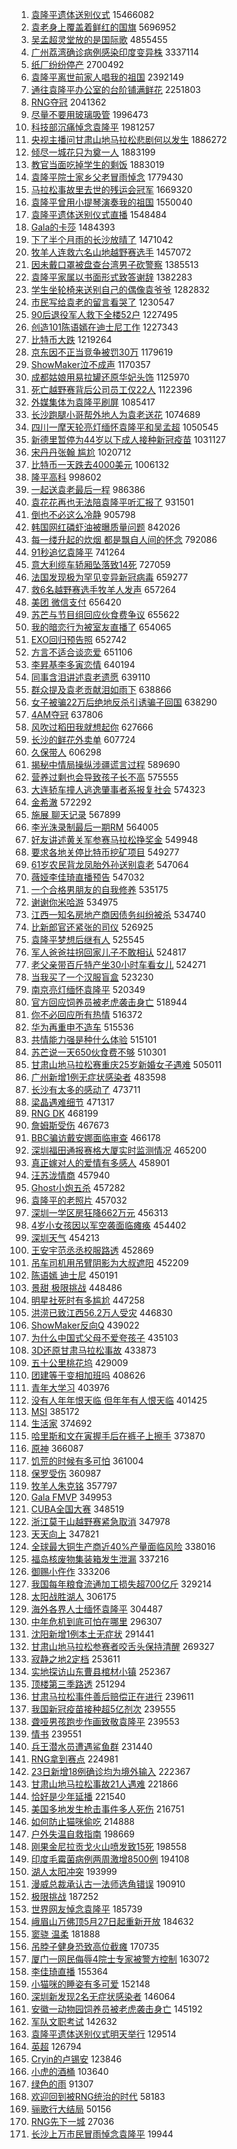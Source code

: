 1. [袁隆平遗体送别仪式](https://s.weibo.com/weibo?q=%23%E8%A2%81%E9%9A%86%E5%B9%B3%E9%81%97%E4%BD%93%E9%80%81%E5%88%AB%E4%BB%AA%E5%BC%8F%23&Refer=top) 15466082
1. [袁老身上覆盖着鲜红的国旗](https://s.weibo.com/weibo?q=%23%E8%A2%81%E8%80%81%E8%BA%AB%E4%B8%8A%E8%A6%86%E7%9B%96%E7%9D%80%E9%B2%9C%E7%BA%A2%E7%9A%84%E5%9B%BD%E6%97%97%23&Refer=top) 5696952
1. [吴孟超灵堂放的是国际歌](https://s.weibo.com/weibo?q=%23%E5%90%B4%E5%AD%9F%E8%B6%85%E7%81%B5%E5%A0%82%E6%94%BE%E7%9A%84%E6%98%AF%E5%9B%BD%E9%99%85%E6%AD%8C%23&Refer=top) 4855455
1. [广州荔湾确诊病例感染印度变异株](https://s.weibo.com/weibo?q=%23%E5%B9%BF%E5%B7%9E%E8%8D%94%E6%B9%BE%E7%A1%AE%E8%AF%8A%E7%97%85%E4%BE%8B%E6%84%9F%E6%9F%93%E5%8D%B0%E5%BA%A6%E5%8F%98%E5%BC%82%E6%A0%AA%23&Refer=top) 3337114
1. [纸厂纷纷停产](https://s.weibo.com/weibo?q=%23%E7%BA%B8%E5%8E%82%E7%BA%B7%E7%BA%B7%E5%81%9C%E4%BA%A7%23&Refer=top) 2700492
1. [袁隆平离世前家人唱我的祖国](https://s.weibo.com/weibo?q=%23%E8%A2%81%E9%9A%86%E5%B9%B3%E7%A6%BB%E4%B8%96%E5%89%8D%E5%AE%B6%E4%BA%BA%E5%94%B1%E6%88%91%E7%9A%84%E7%A5%96%E5%9B%BD%23&Refer=top) 2392149
1. [通往袁隆平办公室的台阶铺满鲜花](https://s.weibo.com/weibo?q=%23%E9%80%9A%E5%BE%80%E8%A2%81%E9%9A%86%E5%B9%B3%E5%8A%9E%E5%85%AC%E5%AE%A4%E7%9A%84%E5%8F%B0%E9%98%B6%E9%93%BA%E6%BB%A1%E9%B2%9C%E8%8A%B1%23&Refer=top) 2251803
1. [RNG夺冠](https://s.weibo.com/weibo?q=RNG%E5%A4%BA%E5%86%A0&Refer=top) 2041362
1. [尽量不要用玻璃吸管](https://s.weibo.com/weibo?q=%23%E5%B0%BD%E9%87%8F%E4%B8%8D%E8%A6%81%E7%94%A8%E7%8E%BB%E7%92%83%E5%90%B8%E7%AE%A1%23&Refer=top) 1996473
1. [科技部沉痛悼念袁隆平](https://s.weibo.com/weibo?q=%23%E7%A7%91%E6%8A%80%E9%83%A8%E6%B2%89%E7%97%9B%E6%82%BC%E5%BF%B5%E8%A2%81%E9%9A%86%E5%B9%B3%23&Refer=top) 1981257
1. [央视主播问甘肃山地马拉松悲剧何以发生](https://s.weibo.com/weibo?q=%23%E5%A4%AE%E8%A7%86%E4%B8%BB%E6%92%AD%E9%97%AE%E7%94%98%E8%82%83%E5%B1%B1%E5%9C%B0%E9%A9%AC%E6%8B%89%E6%9D%BE%E6%82%B2%E5%89%A7%E4%BD%95%E4%BB%A5%E5%8F%91%E7%94%9F%23&Refer=top) 1886272
1. [倾尽一城花只为奠一人](https://s.weibo.com/weibo?q=%23%E5%80%BE%E5%B0%BD%E4%B8%80%E5%9F%8E%E8%8A%B1%E5%8F%AA%E4%B8%BA%E5%A5%A0%E4%B8%80%E4%BA%BA%23&Refer=top) 1883199
1. [教官当面吃掉学生的剩饭](https://s.weibo.com/weibo?q=%23%E6%95%99%E5%AE%98%E5%BD%93%E9%9D%A2%E5%90%83%E6%8E%89%E5%AD%A6%E7%94%9F%E7%9A%84%E5%89%A9%E9%A5%AD%23&Refer=top) 1883019
1. [袁隆平院士家乡父老冒雨悼念](https://s.weibo.com/weibo?q=%23%E8%A2%81%E9%9A%86%E5%B9%B3%E9%99%A2%E5%A3%AB%E5%AE%B6%E4%B9%A1%E7%88%B6%E8%80%81%E5%86%92%E9%9B%A8%E6%82%BC%E5%BF%B5%23&Refer=top) 1779430
1. [马拉松事故里去世的残运会冠军](https://s.weibo.com/weibo?q=%23%E9%A9%AC%E6%8B%89%E6%9D%BE%E4%BA%8B%E6%95%85%E9%87%8C%E5%8E%BB%E4%B8%96%E7%9A%84%E6%AE%8B%E8%BF%90%E4%BC%9A%E5%86%A0%E5%86%9B%23&Refer=top) 1669320
1. [袁隆平曾用小提琴演奏我的祖国](https://s.weibo.com/weibo?q=%23%E8%A2%81%E9%9A%86%E5%B9%B3%E6%9B%BE%E7%94%A8%E5%B0%8F%E6%8F%90%E7%90%B4%E6%BC%94%E5%A5%8F%E6%88%91%E7%9A%84%E7%A5%96%E5%9B%BD%23&Refer=top) 1550040
1. [袁隆平遗体送别仪式直播](https://s.weibo.com/weibo?q=%E8%A2%81%E9%9A%86%E5%B9%B3%E9%81%97%E4%BD%93%E9%80%81%E5%88%AB%E4%BB%AA%E5%BC%8F%E7%9B%B4%E6%92%AD&Refer=top) 1548484
1. [Gala的卡莎](https://s.weibo.com/weibo?q=Gala%E7%9A%84%E5%8D%A1%E8%8E%8E&Refer=top) 1484393
1. [下了半个月雨的长沙放晴了](https://s.weibo.com/weibo?q=%23%E4%B8%8B%E4%BA%86%E5%8D%8A%E4%B8%AA%E6%9C%88%E9%9B%A8%E7%9A%84%E9%95%BF%E6%B2%99%E6%94%BE%E6%99%B4%E4%BA%86%23&Refer=top) 1471042
1. [牧羊人连救六名山地越野赛选手](https://s.weibo.com/weibo?q=%23%E7%89%A7%E7%BE%8A%E4%BA%BA%E8%BF%9E%E6%95%91%E5%85%AD%E5%90%8D%E5%B1%B1%E5%9C%B0%E8%B6%8A%E9%87%8E%E8%B5%9B%E9%80%89%E6%89%8B%23&Refer=top) 1457072
1. [因未戴口罩被盘查台湾男子砍警察](https://s.weibo.com/weibo?q=%23%E5%9B%A0%E6%9C%AA%E6%88%B4%E5%8F%A3%E7%BD%A9%E8%A2%AB%E7%9B%98%E6%9F%A5%E5%8F%B0%E6%B9%BE%E7%94%B7%E5%AD%90%E7%A0%8D%E8%AD%A6%E5%AF%9F%23&Refer=top) 1385513
1. [袁隆平家属以书面形式致答谢辞](https://s.weibo.com/weibo?q=%23%E8%A2%81%E9%9A%86%E5%B9%B3%E5%AE%B6%E5%B1%9E%E4%BB%A5%E4%B9%A6%E9%9D%A2%E5%BD%A2%E5%BC%8F%E8%87%B4%E7%AD%94%E8%B0%A2%E8%BE%9E%23&Refer=top) 1382283
1. [学生坐轮椅来送别自己的偶像袁爷爷](https://s.weibo.com/weibo?q=%23%E5%AD%A6%E7%94%9F%E5%9D%90%E8%BD%AE%E6%A4%85%E6%9D%A5%E9%80%81%E5%88%AB%E8%87%AA%E5%B7%B1%E7%9A%84%E5%81%B6%E5%83%8F%E8%A2%81%E7%88%B7%E7%88%B7%23&Refer=top) 1282832
1. [市民写给袁老的留言看哭了](https://s.weibo.com/weibo?q=%23%E5%B8%82%E6%B0%91%E5%86%99%E7%BB%99%E8%A2%81%E8%80%81%E7%9A%84%E7%95%99%E8%A8%80%E7%9C%8B%E5%93%AD%E4%BA%86%23&Refer=top) 1230547
1. [90后退役军人救下全楼52户](https://s.weibo.com/weibo?q=%2390%E5%90%8E%E9%80%80%E5%BD%B9%E5%86%9B%E4%BA%BA%E6%95%91%E4%B8%8B%E5%85%A8%E6%A5%BC52%E6%88%B7%23&Refer=top) 1227495
1. [创造101陈语嫣在迪士尼工作](https://s.weibo.com/weibo?q=%E5%88%9B%E9%80%A0101%E9%99%88%E8%AF%AD%E5%AB%A3%E5%9C%A8%E8%BF%AA%E5%A3%AB%E5%B0%BC%E5%B7%A5%E4%BD%9C&Refer=top) 1227343
1. [比特币大跌](https://s.weibo.com/weibo?q=%23%E6%AF%94%E7%89%B9%E5%B8%81%E5%A4%A7%E8%B7%8C%23&Refer=top) 1219264
1. [京东因不正当竞争被罚30万](https://s.weibo.com/weibo?q=%23%E4%BA%AC%E4%B8%9C%E5%9B%A0%E4%B8%8D%E6%AD%A3%E5%BD%93%E7%AB%9E%E4%BA%89%E8%A2%AB%E7%BD%9A30%E4%B8%87%23&Refer=top) 1179619
1. [ShowMaker泣不成声](https://s.weibo.com/weibo?q=ShowMaker%E6%B3%A3%E4%B8%8D%E6%88%90%E5%A3%B0&Refer=top) 1170357
1. [成都姑娘用易拉罐还原华妃头饰](https://s.weibo.com/weibo?q=%23%E6%88%90%E9%83%BD%E5%A7%91%E5%A8%98%E7%94%A8%E6%98%93%E6%8B%89%E7%BD%90%E8%BF%98%E5%8E%9F%E5%8D%8E%E5%A6%83%E5%A4%B4%E9%A5%B0%23&Refer=top) 1125970
1. [死亡越野赛背后公司员工仅22人](https://s.weibo.com/weibo?q=%23%E6%AD%BB%E4%BA%A1%E8%B6%8A%E9%87%8E%E8%B5%9B%E8%83%8C%E5%90%8E%E5%85%AC%E5%8F%B8%E5%91%98%E5%B7%A5%E4%BB%8522%E4%BA%BA%23&Refer=top) 1122396
1. [外媒集体为袁隆平刷屏](https://s.weibo.com/weibo?q=%23%E5%A4%96%E5%AA%92%E9%9B%86%E4%BD%93%E4%B8%BA%E8%A2%81%E9%9A%86%E5%B9%B3%E5%88%B7%E5%B1%8F%23&Refer=top) 1085417
1. [长沙跑腿小哥帮外地人为袁老送花](https://s.weibo.com/weibo?q=%23%E9%95%BF%E6%B2%99%E8%B7%91%E8%85%BF%E5%B0%8F%E5%93%A5%E5%B8%AE%E5%A4%96%E5%9C%B0%E4%BA%BA%E4%B8%BA%E8%A2%81%E8%80%81%E9%80%81%E8%8A%B1%23&Refer=top) 1074689
1. [四川一摩天轮亮灯缅怀袁隆平和吴孟超](https://s.weibo.com/weibo?q=%23%E5%9B%9B%E5%B7%9D%E4%B8%80%E6%91%A9%E5%A4%A9%E8%BD%AE%E4%BA%AE%E7%81%AF%E7%BC%85%E6%80%80%E8%A2%81%E9%9A%86%E5%B9%B3%E5%92%8C%E5%90%B4%E5%AD%9F%E8%B6%85%23&Refer=top) 1050545
1. [新德里暂停为44岁以下成人接种新冠疫苗](https://s.weibo.com/weibo?q=%23%E6%96%B0%E5%BE%B7%E9%87%8C%E6%9A%82%E5%81%9C%E4%B8%BA44%E5%B2%81%E4%BB%A5%E4%B8%8B%E6%88%90%E4%BA%BA%E6%8E%A5%E7%A7%8D%E6%96%B0%E5%86%A0%E7%96%AB%E8%8B%97%23&Refer=top) 1031127
1. [宋丹丹张翰 尴尬](https://s.weibo.com/weibo?q=%E5%AE%8B%E4%B8%B9%E4%B8%B9%E5%BC%A0%E7%BF%B0%20%E5%B0%B4%E5%B0%AC&Refer=top) 1020712
1. [比特币一天跌去4000美元](https://s.weibo.com/weibo?q=%23%E6%AF%94%E7%89%B9%E5%B8%81%E4%B8%80%E5%A4%A9%E8%B7%8C%E5%8E%BB4000%E7%BE%8E%E5%85%83%23&Refer=top) 1006132
1. [隆平高科](https://s.weibo.com/weibo?q=%E9%9A%86%E5%B9%B3%E9%AB%98%E7%A7%91&Refer=top) 998602
1. [一起送袁老最后一程](https://s.weibo.com/weibo?q=%23%E4%B8%80%E8%B5%B7%E9%80%81%E8%A2%81%E8%80%81%E6%9C%80%E5%90%8E%E4%B8%80%E7%A8%8B%23&Refer=top) 986386
1. [袁花花再也无法陪袁隆平听汇报了](https://s.weibo.com/weibo?q=%23%E8%A2%81%E8%8A%B1%E8%8A%B1%E5%86%8D%E4%B9%9F%E6%97%A0%E6%B3%95%E9%99%AA%E8%A2%81%E9%9A%86%E5%B9%B3%E5%90%AC%E6%B1%87%E6%8A%A5%E4%BA%86%23&Refer=top) 931501
1. [倒也不必这么冷静](https://s.weibo.com/weibo?q=%23%E5%80%92%E4%B9%9F%E4%B8%8D%E5%BF%85%E8%BF%99%E4%B9%88%E5%86%B7%E9%9D%99%23&Refer=top) 905798
1. [韩国网红磷虾油被曝质量问题](https://s.weibo.com/weibo?q=%23%E9%9F%A9%E5%9B%BD%E7%BD%91%E7%BA%A2%E7%A3%B7%E8%99%BE%E6%B2%B9%E8%A2%AB%E6%9B%9D%E8%B4%A8%E9%87%8F%E9%97%AE%E9%A2%98%23&Refer=top) 842026
1. [每一缕升起的炊烟 都是飘自人间的怀念](https://s.weibo.com/weibo?q=%E6%AF%8F%E4%B8%80%E7%BC%95%E5%8D%87%E8%B5%B7%E7%9A%84%E7%82%8A%E7%83%9F%20%E9%83%BD%E6%98%AF%E9%A3%98%E8%87%AA%E4%BA%BA%E9%97%B4%E7%9A%84%E6%80%80%E5%BF%B5&Refer=top) 792086
1. [91秒追忆袁隆平](https://s.weibo.com/weibo?q=%2391%E7%A7%92%E8%BF%BD%E5%BF%86%E8%A2%81%E9%9A%86%E5%B9%B3%23&Refer=top) 741264
1. [意大利缆车轿厢坠落致14死](https://s.weibo.com/weibo?q=%23%E6%84%8F%E5%A4%A7%E5%88%A9%E7%BC%86%E8%BD%A6%E8%BD%BF%E5%8E%A2%E5%9D%A0%E8%90%BD%E8%87%B414%E6%AD%BB%23&Refer=top) 727059
1. [法国发现极为罕见变异新冠病毒](https://s.weibo.com/weibo?q=%23%E6%B3%95%E5%9B%BD%E5%8F%91%E7%8E%B0%E6%9E%81%E4%B8%BA%E7%BD%95%E8%A7%81%E5%8F%98%E5%BC%82%E6%96%B0%E5%86%A0%E7%97%85%E6%AF%92%23&Refer=top) 659277
1. [救6名越野赛选手牧羊人发声](https://s.weibo.com/weibo?q=%23%E6%95%916%E5%90%8D%E8%B6%8A%E9%87%8E%E8%B5%9B%E9%80%89%E6%89%8B%E7%89%A7%E7%BE%8A%E4%BA%BA%E5%8F%91%E5%A3%B0%23&Refer=top) 657264
1. [美团 微信支付](https://s.weibo.com/weibo?q=%E7%BE%8E%E5%9B%A2%20%E5%BE%AE%E4%BF%A1%E6%94%AF%E4%BB%98&Refer=top) 656420
1. [苏芒与节目组回应伙食费争议](https://s.weibo.com/weibo?q=%23%E8%8B%8F%E8%8A%92%E4%B8%8E%E8%8A%82%E7%9B%AE%E7%BB%84%E5%9B%9E%E5%BA%94%E4%BC%99%E9%A3%9F%E8%B4%B9%E4%BA%89%E8%AE%AE%23&Refer=top) 655622
1. [我的暗恋行为被室友直播了](https://s.weibo.com/weibo?q=%23%E6%88%91%E7%9A%84%E6%9A%97%E6%81%8B%E8%A1%8C%E4%B8%BA%E8%A2%AB%E5%AE%A4%E5%8F%8B%E7%9B%B4%E6%92%AD%E4%BA%86%23&Refer=top) 654065
1. [EXO回归预告照](https://s.weibo.com/weibo?q=%23EXO%E5%9B%9E%E5%BD%92%E9%A2%84%E5%91%8A%E7%85%A7%23&Refer=top) 652742
1. [方言不适合谈恋爱](https://s.weibo.com/weibo?q=%23%E6%96%B9%E8%A8%80%E4%B8%8D%E9%80%82%E5%90%88%E8%B0%88%E6%81%8B%E7%88%B1%23&Refer=top) 651106
1. [李昇基李多寅恋情](https://s.weibo.com/weibo?q=%23%E6%9D%8E%E6%98%87%E5%9F%BA%E6%9D%8E%E5%A4%9A%E5%AF%85%E6%81%8B%E6%83%85%23&Refer=top) 640194
1. [同事含泪讲述袁老遗愿](https://s.weibo.com/weibo?q=%23%E5%90%8C%E4%BA%8B%E5%90%AB%E6%B3%AA%E8%AE%B2%E8%BF%B0%E8%A2%81%E8%80%81%E9%81%97%E6%84%BF%23&Refer=top) 639110
1. [群众提及袁老贡献泪如雨下](https://s.weibo.com/weibo?q=%23%E7%BE%A4%E4%BC%97%E6%8F%90%E5%8F%8A%E8%A2%81%E8%80%81%E8%B4%A1%E7%8C%AE%E6%B3%AA%E5%A6%82%E9%9B%A8%E4%B8%8B%23&Refer=top) 638866
1. [女子被骗22万后绝地反杀引诱骗子回国](https://s.weibo.com/weibo?q=%23%E5%A5%B3%E5%AD%90%E8%A2%AB%E9%AA%9722%E4%B8%87%E5%90%8E%E7%BB%9D%E5%9C%B0%E5%8F%8D%E6%9D%80%E5%BC%95%E8%AF%B1%E9%AA%97%E5%AD%90%E5%9B%9E%E5%9B%BD%23&Refer=top) 638290
1. [4AM夺冠](https://s.weibo.com/weibo?q=4AM%E5%A4%BA%E5%86%A0&Refer=top) 637806
1. [风吹过稻田我就想起你](https://s.weibo.com/weibo?q=%23%E9%A3%8E%E5%90%B9%E8%BF%87%E7%A8%BB%E7%94%B0%E6%88%91%E5%B0%B1%E6%83%B3%E8%B5%B7%E4%BD%A0%23&Refer=top) 627666
1. [长沙的鲜花外卖单](https://s.weibo.com/weibo?q=%23%E9%95%BF%E6%B2%99%E7%9A%84%E9%B2%9C%E8%8A%B1%E5%A4%96%E5%8D%96%E5%8D%95%23&Refer=top) 607724
1. [久保带人](https://s.weibo.com/weibo?q=%E4%B9%85%E4%BF%9D%E5%B8%A6%E4%BA%BA&Refer=top) 606298
1. [揭秘中情局操纵涉疆谎言过程](https://s.weibo.com/weibo?q=%23%E6%8F%AD%E7%A7%98%E4%B8%AD%E6%83%85%E5%B1%80%E6%93%8D%E7%BA%B5%E6%B6%89%E7%96%86%E8%B0%8E%E8%A8%80%E8%BF%87%E7%A8%8B%23&Refer=top) 589690
1. [营养过剩也会导致孩子长不高](https://s.weibo.com/weibo?q=%23%E8%90%A5%E5%85%BB%E8%BF%87%E5%89%A9%E4%B9%9F%E4%BC%9A%E5%AF%BC%E8%87%B4%E5%AD%A9%E5%AD%90%E9%95%BF%E4%B8%8D%E9%AB%98%23&Refer=top) 575555
1. [大连轿车撞人逃逸肇事者系报复社会](https://s.weibo.com/weibo?q=%23%E5%A4%A7%E8%BF%9E%E8%BD%BF%E8%BD%A6%E6%92%9E%E4%BA%BA%E9%80%83%E9%80%B8%E8%82%87%E4%BA%8B%E8%80%85%E7%B3%BB%E6%8A%A5%E5%A4%8D%E7%A4%BE%E4%BC%9A%23&Refer=top) 574323
1. [金希澈](https://s.weibo.com/weibo?q=%E9%87%91%E5%B8%8C%E6%BE%88&Refer=top) 572292
1. [施展 聊天记录](https://s.weibo.com/weibo?q=%E6%96%BD%E5%B1%95%20%E8%81%8A%E5%A4%A9%E8%AE%B0%E5%BD%95&Refer=top) 567899
1. [李光洙录制最后一期RM](https://s.weibo.com/weibo?q=%23%E6%9D%8E%E5%85%89%E6%B4%99%E5%BD%95%E5%88%B6%E6%9C%80%E5%90%8E%E4%B8%80%E6%9C%9FRM%23&Refer=top) 564005
1. [好友讲述黄关军参赛马拉松挣奖金](https://s.weibo.com/weibo?q=%23%E5%A5%BD%E5%8F%8B%E8%AE%B2%E8%BF%B0%E9%BB%84%E5%85%B3%E5%86%9B%E5%8F%82%E8%B5%9B%E9%A9%AC%E6%8B%89%E6%9D%BE%E6%8C%A3%E5%A5%96%E9%87%91%23&Refer=top) 549948
1. [要求各地关停比特币挖矿项目](https://s.weibo.com/weibo?q=%23%E8%A6%81%E6%B1%82%E5%90%84%E5%9C%B0%E5%85%B3%E5%81%9C%E6%AF%94%E7%89%B9%E5%B8%81%E6%8C%96%E7%9F%BF%E9%A1%B9%E7%9B%AE%23&Refer=top) 549277
1. [61岁农民背龙凤胎外孙送别袁老](https://s.weibo.com/weibo?q=%2361%E5%B2%81%E5%86%9C%E6%B0%91%E8%83%8C%E9%BE%99%E5%87%A4%E8%83%8E%E5%A4%96%E5%AD%99%E9%80%81%E5%88%AB%E8%A2%81%E8%80%81%23&Refer=top) 547064
1. [薇娅李佳琦直播预告](https://s.weibo.com/weibo?q=%E8%96%87%E5%A8%85%E6%9D%8E%E4%BD%B3%E7%90%A6%E7%9B%B4%E6%92%AD%E9%A2%84%E5%91%8A&Refer=top) 547032
1. [一个合格男朋友的自我修养](https://s.weibo.com/weibo?q=%23%E4%B8%80%E4%B8%AA%E5%90%88%E6%A0%BC%E7%94%B7%E6%9C%8B%E5%8F%8B%E7%9A%84%E8%87%AA%E6%88%91%E4%BF%AE%E5%85%BB%23&Refer=top) 535175
1. [谢谢你米哈游](https://s.weibo.com/weibo?q=%23%E8%B0%A2%E8%B0%A2%E4%BD%A0%E7%B1%B3%E5%93%88%E6%B8%B8%23&Refer=top) 534975
1. [江西一知名房地产商因债务纠纷被杀](https://s.weibo.com/weibo?q=%23%E6%B1%9F%E8%A5%BF%E4%B8%80%E7%9F%A5%E5%90%8D%E6%88%BF%E5%9C%B0%E4%BA%A7%E5%95%86%E5%9B%A0%E5%80%BA%E5%8A%A1%E7%BA%A0%E7%BA%B7%E8%A2%AB%E6%9D%80%23&Refer=top) 534740
1. [比新郎官还紧张的司仪](https://s.weibo.com/weibo?q=%23%E6%AF%94%E6%96%B0%E9%83%8E%E5%AE%98%E8%BF%98%E7%B4%A7%E5%BC%A0%E7%9A%84%E5%8F%B8%E4%BB%AA%23&Refer=top) 526925
1. [袁隆平梦想后继有人](https://s.weibo.com/weibo?q=%23%E8%A2%81%E9%9A%86%E5%B9%B3%E6%A2%A6%E6%83%B3%E5%90%8E%E7%BB%A7%E6%9C%89%E4%BA%BA%23&Refer=top) 525545
1. [军人爸爸拄拐回家儿子不敢相认](https://s.weibo.com/weibo?q=%23%E5%86%9B%E4%BA%BA%E7%88%B8%E7%88%B8%E6%8B%84%E6%8B%90%E5%9B%9E%E5%AE%B6%E5%84%BF%E5%AD%90%E4%B8%8D%E6%95%A2%E7%9B%B8%E8%AE%A4%23&Refer=top) 524817
1. [老父亲带百斤特产坐30小时车看女儿](https://s.weibo.com/weibo?q=%23%E8%80%81%E7%88%B6%E4%BA%B2%E5%B8%A6%E7%99%BE%E6%96%A4%E7%89%B9%E4%BA%A7%E5%9D%9030%E5%B0%8F%E6%97%B6%E8%BD%A6%E7%9C%8B%E5%A5%B3%E5%84%BF%23&Refer=top) 524271
1. [当我买了一个汉服盲盒](https://s.weibo.com/weibo?q=%23%E5%BD%93%E6%88%91%E4%B9%B0%E4%BA%86%E4%B8%80%E4%B8%AA%E6%B1%89%E6%9C%8D%E7%9B%B2%E7%9B%92%23&Refer=top) 523230
1. [南京亮灯缅怀袁隆平](https://s.weibo.com/weibo?q=%23%E5%8D%97%E4%BA%AC%E4%BA%AE%E7%81%AF%E7%BC%85%E6%80%80%E8%A2%81%E9%9A%86%E5%B9%B3%23&Refer=top) 520349
1. [官方回应饲养员被老虎袭击身亡](https://s.weibo.com/weibo?q=%23%E5%AE%98%E6%96%B9%E5%9B%9E%E5%BA%94%E9%A5%B2%E5%85%BB%E5%91%98%E8%A2%AB%E8%80%81%E8%99%8E%E8%A2%AD%E5%87%BB%E8%BA%AB%E4%BA%A1%23&Refer=top) 518944
1. [你不必回应所有热情](https://s.weibo.com/weibo?q=%23%E4%BD%A0%E4%B8%8D%E5%BF%85%E5%9B%9E%E5%BA%94%E6%89%80%E6%9C%89%E7%83%AD%E6%83%85%23&Refer=top) 516372
1. [华为再重申不造车](https://s.weibo.com/weibo?q=%23%E5%8D%8E%E4%B8%BA%E5%86%8D%E9%87%8D%E7%94%B3%E4%B8%8D%E9%80%A0%E8%BD%A6%23&Refer=top) 515536
1. [共情能力强是种什么体验](https://s.weibo.com/weibo?q=%23%E5%85%B1%E6%83%85%E8%83%BD%E5%8A%9B%E5%BC%BA%E6%98%AF%E7%A7%8D%E4%BB%80%E4%B9%88%E4%BD%93%E9%AA%8C%23&Refer=top) 515101
1. [苏芒说一天650伙食费不够](https://s.weibo.com/weibo?q=%23%E8%8B%8F%E8%8A%92%E8%AF%B4%E4%B8%80%E5%A4%A9650%E4%BC%99%E9%A3%9F%E8%B4%B9%E4%B8%8D%E5%A4%9F%23&Refer=top) 510301
1. [甘肃山地马拉松赛重庆25岁新婚女子遇难](https://s.weibo.com/weibo?q=%23%E7%94%98%E8%82%83%E5%B1%B1%E5%9C%B0%E9%A9%AC%E6%8B%89%E6%9D%BE%E8%B5%9B%E9%87%8D%E5%BA%8625%E5%B2%81%E6%96%B0%E5%A9%9A%E5%A5%B3%E5%AD%90%E9%81%87%E9%9A%BE%23&Refer=top) 505011
1. [广州新增1例无症状感染者](https://s.weibo.com/weibo?q=%23%E5%B9%BF%E5%B7%9E%E6%96%B0%E5%A2%9E1%E4%BE%8B%E6%97%A0%E7%97%87%E7%8A%B6%E6%84%9F%E6%9F%93%E8%80%85%23&Refer=top) 483598
1. [长沙有太多的感动了](https://s.weibo.com/weibo?q=%23%E9%95%BF%E6%B2%99%E6%9C%89%E5%A4%AA%E5%A4%9A%E7%9A%84%E6%84%9F%E5%8A%A8%E4%BA%86%23&Refer=top) 473711
1. [梁晶遇难细节](https://s.weibo.com/weibo?q=%23%E6%A2%81%E6%99%B6%E9%81%87%E9%9A%BE%E7%BB%86%E8%8A%82%23&Refer=top) 471317
1. [RNG DK](https://s.weibo.com/weibo?q=%23RNG%20DK%23&Refer=top) 468199
1. [詹姆斯受伤](https://s.weibo.com/weibo?q=%23%E8%A9%B9%E5%A7%86%E6%96%AF%E5%8F%97%E4%BC%A4%23&Refer=top) 467673
1. [BBC骗访戴安娜面临审查](https://s.weibo.com/weibo?q=%23BBC%E9%AA%97%E8%AE%BF%E6%88%B4%E5%AE%89%E5%A8%9C%E9%9D%A2%E4%B8%B4%E5%AE%A1%E6%9F%A5%23&Refer=top) 466178
1. [深圳福田通报赛格大厦实时监测情况](https://s.weibo.com/weibo?q=%23%E6%B7%B1%E5%9C%B3%E7%A6%8F%E7%94%B0%E9%80%9A%E6%8A%A5%E8%B5%9B%E6%A0%BC%E5%A4%A7%E5%8E%A6%E5%AE%9E%E6%97%B6%E7%9B%91%E6%B5%8B%E6%83%85%E5%86%B5%23&Refer=top) 465200
1. [真正嫁对人的爱情有多感人](https://s.weibo.com/weibo?q=%23%E7%9C%9F%E6%AD%A3%E5%AB%81%E5%AF%B9%E4%BA%BA%E7%9A%84%E7%88%B1%E6%83%85%E6%9C%89%E5%A4%9A%E6%84%9F%E4%BA%BA%23&Refer=top) 458901
1. [汪苏泷情商](https://s.weibo.com/weibo?q=%23%E6%B1%AA%E8%8B%8F%E6%B3%B7%E6%83%85%E5%95%86%23&Refer=top) 457940
1. [Ghost小炮五杀](https://s.weibo.com/weibo?q=Ghost%E5%B0%8F%E7%82%AE%E4%BA%94%E6%9D%80&Refer=top) 457282
1. [袁隆平的老照片](https://s.weibo.com/weibo?q=%23%E8%A2%81%E9%9A%86%E5%B9%B3%E7%9A%84%E8%80%81%E7%85%A7%E7%89%87%23&Refer=top) 457032
1. [深圳一学区房狂降662万元](https://s.weibo.com/weibo?q=%23%E6%B7%B1%E5%9C%B3%E4%B8%80%E5%AD%A6%E5%8C%BA%E6%88%BF%E7%8B%82%E9%99%8D662%E4%B8%87%E5%85%83%23&Refer=top) 456313
1. [4岁小女孩因以军空袭面临瘫痪](https://s.weibo.com/weibo?q=%234%E5%B2%81%E5%B0%8F%E5%A5%B3%E5%AD%A9%E5%9B%A0%E4%BB%A5%E5%86%9B%E7%A9%BA%E8%A2%AD%E9%9D%A2%E4%B8%B4%E7%98%AB%E7%97%AA%23&Refer=top) 454402
1. [深圳天气](https://s.weibo.com/weibo?q=%E6%B7%B1%E5%9C%B3%E5%A4%A9%E6%B0%94&Refer=top) 454213
1. [王安宇范丞丞校服路透](https://s.weibo.com/weibo?q=%23%E7%8E%8B%E5%AE%89%E5%AE%87%E8%8C%83%E4%B8%9E%E4%B8%9E%E6%A0%A1%E6%9C%8D%E8%B7%AF%E9%80%8F%23&Refer=top) 452869
1. [吊车司机用吊臂阴影为大叔遮阳](https://s.weibo.com/weibo?q=%23%E5%90%8A%E8%BD%A6%E5%8F%B8%E6%9C%BA%E7%94%A8%E5%90%8A%E8%87%82%E9%98%B4%E5%BD%B1%E4%B8%BA%E5%A4%A7%E5%8F%94%E9%81%AE%E9%98%B3%23&Refer=top) 452209
1. [陈语嫣 迪士尼](https://s.weibo.com/weibo?q=%E9%99%88%E8%AF%AD%E5%AB%A3%20%E8%BF%AA%E5%A3%AB%E5%B0%BC&Refer=top) 450191
1. [景甜 极限挑战](https://s.weibo.com/weibo?q=%E6%99%AF%E7%94%9C%20%E6%9E%81%E9%99%90%E6%8C%91%E6%88%98&Refer=top) 448486
1. [明星社死时有多尴尬](https://s.weibo.com/weibo?q=%23%E6%98%8E%E6%98%9F%E7%A4%BE%E6%AD%BB%E6%97%B6%E6%9C%89%E5%A4%9A%E5%B0%B4%E5%B0%AC%23&Refer=top) 447258
1. [洪涝已致江西56.2万人受灾](https://s.weibo.com/weibo?q=%23%E6%B4%AA%E6%B6%9D%E5%B7%B2%E8%87%B4%E6%B1%9F%E8%A5%BF56.2%E4%B8%87%E4%BA%BA%E5%8F%97%E7%81%BE%23&Refer=top) 446830
1. [ShowMaker反向Q](https://s.weibo.com/weibo?q=%23ShowMaker%E5%8F%8D%E5%90%91Q%23&Refer=top) 439022
1. [为什么中国式父母不爱夸孩子](https://s.weibo.com/weibo?q=%23%E4%B8%BA%E4%BB%80%E4%B9%88%E4%B8%AD%E5%9B%BD%E5%BC%8F%E7%88%B6%E6%AF%8D%E4%B8%8D%E7%88%B1%E5%A4%B8%E5%AD%A9%E5%AD%90%23&Refer=top) 435103
1. [3D还原甘肃马拉松事故](https://s.weibo.com/weibo?q=%233D%E8%BF%98%E5%8E%9F%E7%94%98%E8%82%83%E9%A9%AC%E6%8B%89%E6%9D%BE%E4%BA%8B%E6%95%85%23&Refer=top) 433873
1. [五十公里桃花坞](https://s.weibo.com/weibo?q=%E4%BA%94%E5%8D%81%E5%85%AC%E9%87%8C%E6%A1%83%E8%8A%B1%E5%9D%9E&Refer=top) 429009
1. [团建等于变相加班吗](https://s.weibo.com/weibo?q=%23%E5%9B%A2%E5%BB%BA%E7%AD%89%E4%BA%8E%E5%8F%98%E7%9B%B8%E5%8A%A0%E7%8F%AD%E5%90%97%23&Refer=top) 408626
1. [青年大学习](https://s.weibo.com/weibo?q=%E9%9D%92%E5%B9%B4%E5%A4%A7%E5%AD%A6%E4%B9%A0&Refer=top) 403976
1. [没有人年年恨天临 但年年有人恨天临](https://s.weibo.com/weibo?q=%E6%B2%A1%E6%9C%89%E4%BA%BA%E5%B9%B4%E5%B9%B4%E6%81%A8%E5%A4%A9%E4%B8%B4%20%E4%BD%86%E5%B9%B4%E5%B9%B4%E6%9C%89%E4%BA%BA%E6%81%A8%E5%A4%A9%E4%B8%B4&Refer=top) 401425
1. [MSI](https://s.weibo.com/weibo?q=MSI&Refer=top) 385172
1. [生活家](https://s.weibo.com/weibo?q=%E7%94%9F%E6%B4%BB%E5%AE%B6&Refer=top) 374692
1. [哈里斯和文在寅握手后在裤子上擦手](https://s.weibo.com/weibo?q=%23%E5%93%88%E9%87%8C%E6%96%AF%E5%92%8C%E6%96%87%E5%9C%A8%E5%AF%85%E6%8F%A1%E6%89%8B%E5%90%8E%E5%9C%A8%E8%A3%A4%E5%AD%90%E4%B8%8A%E6%93%A6%E6%89%8B%23&Refer=top) 373870
1. [原神](https://s.weibo.com/weibo?q=%E5%8E%9F%E7%A5%9E&Refer=top) 366087
1. [饥荒的时候有多可怕](https://s.weibo.com/weibo?q=%23%E9%A5%A5%E8%8D%92%E7%9A%84%E6%97%B6%E5%80%99%E6%9C%89%E5%A4%9A%E5%8F%AF%E6%80%95%23&Refer=top) 361004
1. [保罗受伤](https://s.weibo.com/weibo?q=%23%E4%BF%9D%E7%BD%97%E5%8F%97%E4%BC%A4%23&Refer=top) 360987
1. [牧羊人朱克铭](https://s.weibo.com/weibo?q=%E7%89%A7%E7%BE%8A%E4%BA%BA%E6%9C%B1%E5%85%8B%E9%93%AD&Refer=top) 357797
1. [Gala FMVP](https://s.weibo.com/weibo?q=Gala%20FMVP&Refer=top) 349953
1. [CUBA全国大赛](https://s.weibo.com/weibo?q=%23CUBA%E5%85%A8%E5%9B%BD%E5%A4%A7%E8%B5%9B%23&Refer=top) 348519
1. [浙江莫干山越野赛紧急取消](https://s.weibo.com/weibo?q=%23%E6%B5%99%E6%B1%9F%E8%8E%AB%E5%B9%B2%E5%B1%B1%E8%B6%8A%E9%87%8E%E8%B5%9B%E7%B4%A7%E6%80%A5%E5%8F%96%E6%B6%88%23&Refer=top) 347978
1. [天天向上](https://s.weibo.com/weibo?q=%E5%A4%A9%E5%A4%A9%E5%90%91%E4%B8%8A&Refer=top) 347821
1. [全球最大铜生产商近40%产量面临风险](https://s.weibo.com/weibo?q=%23%E5%85%A8%E7%90%83%E6%9C%80%E5%A4%A7%E9%93%9C%E7%94%9F%E4%BA%A7%E5%95%86%E8%BF%9140%25%E4%BA%A7%E9%87%8F%E9%9D%A2%E4%B8%B4%E9%A3%8E%E9%99%A9%23&Refer=top) 338016
1. [福岛核废物集装箱发生泄漏](https://s.weibo.com/weibo?q=%23%E7%A6%8F%E5%B2%9B%E6%A0%B8%E5%BA%9F%E7%89%A9%E9%9B%86%E8%A3%85%E7%AE%B1%E5%8F%91%E7%94%9F%E6%B3%84%E6%BC%8F%23&Refer=top) 337216
1. [御赐小仵作](https://s.weibo.com/weibo?q=%E5%BE%A1%E8%B5%90%E5%B0%8F%E4%BB%B5%E4%BD%9C&Refer=top) 333206
1. [我国每年粮食流通加工损失超700亿斤](https://s.weibo.com/weibo?q=%23%E6%88%91%E5%9B%BD%E6%AF%8F%E5%B9%B4%E7%B2%AE%E9%A3%9F%E6%B5%81%E9%80%9A%E5%8A%A0%E5%B7%A5%E6%8D%9F%E5%A4%B1%E8%B6%85700%E4%BA%BF%E6%96%A4%23&Refer=top) 329214
1. [太阳战胜湖人](https://s.weibo.com/weibo?q=%23%E5%A4%AA%E9%98%B3%E6%88%98%E8%83%9C%E6%B9%96%E4%BA%BA%23&Refer=top) 306175
1. [海外各界人士缅怀袁隆平](https://s.weibo.com/weibo?q=%23%E6%B5%B7%E5%A4%96%E5%90%84%E7%95%8C%E4%BA%BA%E5%A3%AB%E7%BC%85%E6%80%80%E8%A2%81%E9%9A%86%E5%B9%B3%23&Refer=top) 304487
1. [中年危机到底可怕在哪里](https://s.weibo.com/weibo?q=%23%E4%B8%AD%E5%B9%B4%E5%8D%B1%E6%9C%BA%E5%88%B0%E5%BA%95%E5%8F%AF%E6%80%95%E5%9C%A8%E5%93%AA%E9%87%8C%23&Refer=top) 296307
1. [沈阳新增1例本土无症状](https://s.weibo.com/weibo?q=%23%E6%B2%88%E9%98%B3%E6%96%B0%E5%A2%9E1%E4%BE%8B%E6%9C%AC%E5%9C%9F%E6%97%A0%E7%97%87%E7%8A%B6%23&Refer=top) 291441
1. [甘肃山地马拉松参赛者咬舌头保持清醒](https://s.weibo.com/weibo?q=%23%E7%94%98%E8%82%83%E5%B1%B1%E5%9C%B0%E9%A9%AC%E6%8B%89%E6%9D%BE%E5%8F%82%E8%B5%9B%E8%80%85%E5%92%AC%E8%88%8C%E5%A4%B4%E4%BF%9D%E6%8C%81%E6%B8%85%E9%86%92%23&Refer=top) 269327
1. [寂静之地2定档](https://s.weibo.com/weibo?q=%23%E5%AF%82%E9%9D%99%E4%B9%8B%E5%9C%B02%E5%AE%9A%E6%A1%A3%23&Refer=top) 253611
1. [实地探访山东曹县棺材小镇](https://s.weibo.com/weibo?q=%23%E5%AE%9E%E5%9C%B0%E6%8E%A2%E8%AE%BF%E5%B1%B1%E4%B8%9C%E6%9B%B9%E5%8E%BF%E6%A3%BA%E6%9D%90%E5%B0%8F%E9%95%87%23&Refer=top) 252367
1. [顶楼第三季路透](https://s.weibo.com/weibo?q=%23%E9%A1%B6%E6%A5%BC%E7%AC%AC%E4%B8%89%E5%AD%A3%E8%B7%AF%E9%80%8F%23&Refer=top) 251294
1. [甘肃马拉松事件善后赔偿正在进行](https://s.weibo.com/weibo?q=%23%E7%94%98%E8%82%83%E9%A9%AC%E6%8B%89%E6%9D%BE%E4%BA%8B%E4%BB%B6%E5%96%84%E5%90%8E%E8%B5%94%E5%81%BF%E6%AD%A3%E5%9C%A8%E8%BF%9B%E8%A1%8C%23&Refer=top) 239611
1. [我国新冠疫苗接种超5亿剂次](https://s.weibo.com/weibo?q=%23%E6%88%91%E5%9B%BD%E6%96%B0%E5%86%A0%E7%96%AB%E8%8B%97%E6%8E%A5%E7%A7%8D%E8%B6%855%E4%BA%BF%E5%89%82%E6%AC%A1%23&Refer=top) 239555
1. [聋哑男孩跑步作画致敬袁隆平](https://s.weibo.com/weibo?q=%23%E8%81%8B%E5%93%91%E7%94%B7%E5%AD%A9%E8%B7%91%E6%AD%A5%E4%BD%9C%E7%94%BB%E8%87%B4%E6%95%AC%E8%A2%81%E9%9A%86%E5%B9%B3%23&Refer=top) 239553
1. [情书](https://s.weibo.com/weibo?q=%E6%83%85%E4%B9%A6&Refer=top) 239551
1. [兵王潜水员遭遇鲨鱼群](https://s.weibo.com/weibo?q=%23%E5%85%B5%E7%8E%8B%E6%BD%9C%E6%B0%B4%E5%91%98%E9%81%AD%E9%81%87%E9%B2%A8%E9%B1%BC%E7%BE%A4%23&Refer=top) 231440
1. [RNG拿到赛点](https://s.weibo.com/weibo?q=RNG%E6%8B%BF%E5%88%B0%E8%B5%9B%E7%82%B9&Refer=top) 224981
1. [23日新增18例确诊均为境外输入](https://s.weibo.com/weibo?q=%2323%E6%97%A5%E6%96%B0%E5%A2%9E18%E4%BE%8B%E7%A1%AE%E8%AF%8A%E5%9D%87%E4%B8%BA%E5%A2%83%E5%A4%96%E8%BE%93%E5%85%A5%23&Refer=top) 222367
1. [甘肃山地马拉松事故21人遇难](https://s.weibo.com/weibo?q=%23%E7%94%98%E8%82%83%E5%B1%B1%E5%9C%B0%E9%A9%AC%E6%8B%89%E6%9D%BE%E4%BA%8B%E6%95%8521%E4%BA%BA%E9%81%87%E9%9A%BE%23&Refer=top) 221866
1. [恰好是少年延播](https://s.weibo.com/weibo?q=%23%E6%81%B0%E5%A5%BD%E6%98%AF%E5%B0%91%E5%B9%B4%E5%BB%B6%E6%92%AD%23&Refer=top) 221540
1. [美国多地发生枪击事件多人死伤](https://s.weibo.com/weibo?q=%23%E7%BE%8E%E5%9B%BD%E5%A4%9A%E5%9C%B0%E5%8F%91%E7%94%9F%E6%9E%AA%E5%87%BB%E4%BA%8B%E4%BB%B6%E5%A4%9A%E4%BA%BA%E6%AD%BB%E4%BC%A4%23&Refer=top) 216751
1. [如何防止猫咪偷吃](https://s.weibo.com/weibo?q=%23%E5%A6%82%E4%BD%95%E9%98%B2%E6%AD%A2%E7%8C%AB%E5%92%AA%E5%81%B7%E5%90%83%23&Refer=top) 214888
1. [户外失温自救指南](https://s.weibo.com/weibo?q=%23%E6%88%B7%E5%A4%96%E5%A4%B1%E6%B8%A9%E8%87%AA%E6%95%91%E6%8C%87%E5%8D%97%23&Refer=top) 198669
1. [刚果金尼拉贡戈火山喷发致15死](https://s.weibo.com/weibo?q=%23%E5%88%9A%E6%9E%9C%E9%87%91%E5%B0%BC%E6%8B%89%E8%B4%A1%E6%88%88%E7%81%AB%E5%B1%B1%E5%96%B7%E5%8F%91%E8%87%B415%E6%AD%BB%23&Refer=top) 198558
1. [印度毛霉菌病例两周激增8500例](https://s.weibo.com/weibo?q=%23%E5%8D%B0%E5%BA%A6%E6%AF%9B%E9%9C%89%E8%8F%8C%E7%97%85%E4%BE%8B%E4%B8%A4%E5%91%A8%E6%BF%80%E5%A2%9E8500%E4%BE%8B%23&Refer=top) 194108
1. [湖人太阳冲突](https://s.weibo.com/weibo?q=%23%E6%B9%96%E4%BA%BA%E5%A4%AA%E9%98%B3%E5%86%B2%E7%AA%81%23&Refer=top) 193999
1. [漫威总裁承认古一法师选角错误](https://s.weibo.com/weibo?q=%23%E6%BC%AB%E5%A8%81%E6%80%BB%E8%A3%81%E6%89%BF%E8%AE%A4%E5%8F%A4%E4%B8%80%E6%B3%95%E5%B8%88%E9%80%89%E8%A7%92%E9%94%99%E8%AF%AF%23&Refer=top) 190910
1. [极限挑战](https://s.weibo.com/weibo?q=%E6%9E%81%E9%99%90%E6%8C%91%E6%88%98&Refer=top) 187252
1. [世界网友悼念袁隆平](https://s.weibo.com/weibo?q=%23%E4%B8%96%E7%95%8C%E7%BD%91%E5%8F%8B%E6%82%BC%E5%BF%B5%E8%A2%81%E9%9A%86%E5%B9%B3%23&Refer=top) 185739
1. [峨眉山万佛顶5月27日起重新开放](https://s.weibo.com/weibo?q=%23%E5%B3%A8%E7%9C%89%E5%B1%B1%E4%B8%87%E4%BD%9B%E9%A1%B65%E6%9C%8827%E6%97%A5%E8%B5%B7%E9%87%8D%E6%96%B0%E5%BC%80%E6%94%BE%23&Refer=top) 184632
1. [窦骁 温柔](https://s.weibo.com/weibo?q=%E7%AA%A6%E9%AA%81%20%E6%B8%A9%E6%9F%94&Refer=top) 181888
1. [吊脖子健身恐致高位截瘫](https://s.weibo.com/weibo?q=%23%E5%90%8A%E8%84%96%E5%AD%90%E5%81%A5%E8%BA%AB%E6%81%90%E8%87%B4%E9%AB%98%E4%BD%8D%E6%88%AA%E7%98%AB%23&Refer=top) 170735
1. [厦门一网民侮辱4院士专家被警方控制](https://s.weibo.com/weibo?q=%23%E5%8E%A6%E9%97%A8%E4%B8%80%E7%BD%91%E6%B0%91%E4%BE%AE%E8%BE%B14%E9%99%A2%E5%A3%AB%E4%B8%93%E5%AE%B6%E8%A2%AB%E8%AD%A6%E6%96%B9%E6%8E%A7%E5%88%B6%23&Refer=top) 163072
1. [李佳琦直播](https://s.weibo.com/weibo?q=%E6%9D%8E%E4%BD%B3%E7%90%A6%E7%9B%B4%E6%92%AD&Refer=top) 155364
1. [小猫咪的睡姿有多可爱](https://s.weibo.com/weibo?q=%23%E5%B0%8F%E7%8C%AB%E5%92%AA%E7%9A%84%E7%9D%A1%E5%A7%BF%E6%9C%89%E5%A4%9A%E5%8F%AF%E7%88%B1%23&Refer=top) 152148
1. [深圳新发现2名无症状感染者](https://s.weibo.com/weibo?q=%23%E6%B7%B1%E5%9C%B3%E6%96%B0%E5%8F%91%E7%8E%B02%E5%90%8D%E6%97%A0%E7%97%87%E7%8A%B6%E6%84%9F%E6%9F%93%E8%80%85%23&Refer=top) 146064
1. [安徽一动物园饲养员被老虎袭击身亡](https://s.weibo.com/weibo?q=%23%E5%AE%89%E5%BE%BD%E4%B8%80%E5%8A%A8%E7%89%A9%E5%9B%AD%E9%A5%B2%E5%85%BB%E5%91%98%E8%A2%AB%E8%80%81%E8%99%8E%E8%A2%AD%E5%87%BB%E8%BA%AB%E4%BA%A1%23&Refer=top) 145192
1. [军队文职考试](https://s.weibo.com/weibo?q=%E5%86%9B%E9%98%9F%E6%96%87%E8%81%8C%E8%80%83%E8%AF%95&Refer=top) 142632
1. [袁隆平遗体送别仪式明天举行](https://s.weibo.com/weibo?q=%23%E8%A2%81%E9%9A%86%E5%B9%B3%E9%81%97%E4%BD%93%E9%80%81%E5%88%AB%E4%BB%AA%E5%BC%8F%E6%98%8E%E5%A4%A9%E4%B8%BE%E8%A1%8C%23&Refer=top) 129514
1. [英超](https://s.weibo.com/weibo?q=%E8%8B%B1%E8%B6%85&Refer=top) 126794
1. [Cryin的卢锡安](https://s.weibo.com/weibo?q=Cryin%E7%9A%84%E5%8D%A2%E9%94%A1%E5%AE%89&Refer=top) 123846
1. [小虎的酒桶](https://s.weibo.com/weibo?q=%E5%B0%8F%E8%99%8E%E7%9A%84%E9%85%92%E6%A1%B6&Refer=top) 103640
1. [绿色的雨](https://s.weibo.com/weibo?q=%E7%BB%BF%E8%89%B2%E7%9A%84%E9%9B%A8&Refer=top) 91307
1. [欢迎回到被RNG统治的时代](https://s.weibo.com/weibo?q=%23%E6%AC%A2%E8%BF%8E%E5%9B%9E%E5%88%B0%E8%A2%ABRNG%E7%BB%9F%E6%B2%BB%E7%9A%84%E6%97%B6%E4%BB%A3%23&Refer=top) 58183
1. [骊歌行大结局](https://s.weibo.com/weibo?q=%23%E9%AA%8A%E6%AD%8C%E8%A1%8C%E5%A4%A7%E7%BB%93%E5%B1%80%23&Refer=top) 50156
1. [RNG先下一城](https://s.weibo.com/weibo?q=%23RNG%E5%85%88%E4%B8%8B%E4%B8%80%E5%9F%8E%23&Refer=top) 27036
1. [长沙上万市民冒雨悼念袁隆平](https://s.weibo.com/weibo?q=%23%E9%95%BF%E6%B2%99%E4%B8%8A%E4%B8%87%E5%B8%82%E6%B0%91%E5%86%92%E9%9B%A8%E6%82%BC%E5%BF%B5%E8%A2%81%E9%9A%86%E5%B9%B3%23&Refer=top) 19944